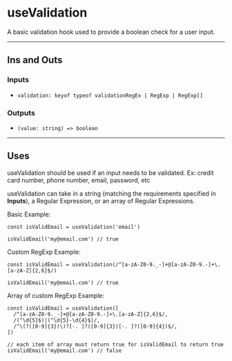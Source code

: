 # useValidation

A basic validation hook used to provide a boolean check for a user input.

---

## Ins and Outs

### Inputs

- `validation: keyof typeof validationRegEx | RegExp | RegExp[]`

### Outputs

- `(value: string) => boolean`

---

## Uses

useValidation should be used if an input needs to be validated. Ex: credit card number, phone number, email, password, etc

useValidation can take in a string (matching the requirements specified in **Inputs**), a Regular Expression, or an array of Regular Expressions.

Basic Example:
```tsx
const isValidEmail = useValidation('email')

isValidEmail('my@email.com') // true
```

Custom RegExp Example:
```tsx
const isValidEmail = useValidation(/^[a-zA-Z0-9._-]+@[a-zA-Z0-9.-]+\.[a-zA-Z]{2,6}$/)

isValidEmail('my@email.com') // true
```

Array of custom RegExp Example:
```tsx
const isValidEmail = useValidation([
  /^[a-zA-Z0-9._-]+@[a-zA-Z0-9.-]+\.[a-zA-Z]{2,6}$/,
  /(^\d{5}$)|(^\d{5}-\d{4}$)/,
  /^\(?([0-9]{3})\)?[-. ]?([0-9]{3})[-. ]?([0-9]{4})$/,
])

// each item of array must return true for isValidEmail to return true
isValidEmail('my@email.com') // false
```